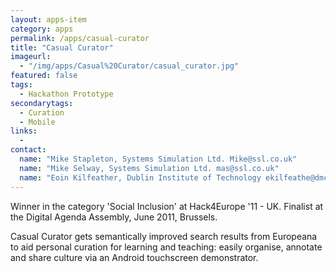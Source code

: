 ```yaml
---
layout: apps-item
category: apps
permalink: /apps/casual-curator
title: "Casual Curator"
imageurl:
  - "/img/apps/Casual%20Curator/casual_curator.jpg"
featured: false
tags:
  - Hackathon Prototype
secondarytags:
  - Curation
  - Mobile
links:
  - 
contact: 
  name: "Mike Stapleton, Systems Simulation Ltd. Mike@ssl.co.uk"
  name: "Mike Selway, Systems Simulation Ltd. mas@ssl.co.uk"
  name: "Eoin Kilfeather, Dublin Institute of Technology ekilfeathe@dmc.dit.ie"
---
```


Winner in the category 'Social Inclusion' at Hack4Europe '11 - UK. Finalist at the Digital Agenda Assembly, June 2011, Brussels.

Casual Curator gets semantically improved search results from Europeana to aid personal curation for learning and teaching: easily organise, annotate and share culture via an Android touchscreen demonstrator.
